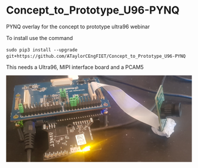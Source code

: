 # Concept_to_Prototype_U96-PYNQ
PYNQ overlay for the concept to prototype ultra96 webinar

To install use the command 

`sudo pip3 install --upgrade git+https://github.com/ATaylorCEngFIET/Concept_to_Prototype_U96-PYNQ`

This needs  a Ultra96, MIPI interface board and a PCAM5 

![Logo](/Capture.PNG)

